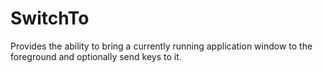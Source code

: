 # SwitchTo
Provides the ability to bring a currently running application window to the foreground and 
optionally send keys to it.

</hr>
